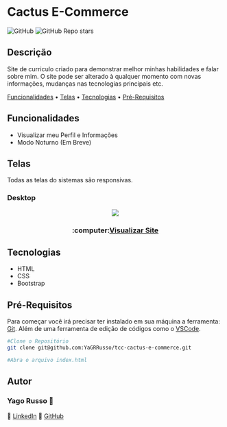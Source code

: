 # Cactus E-Commerce
![GitHub](https://img.shields.io/github/license/YaGRRusso/curriculo-portfolio)
![GitHub Repo stars](https://img.shields.io/github/stars/YaGRRusso/curriculo-portfolio?style=social)

## Descrição
Site de curriculo criado para demonstrar melhor minhas habilidades e falar sobre mim. O site pode ser alterado à qualquer momento com novas informações, mudanças nas tecnologias principais etc.

<!--ts-->
[Funcionalidades](#Funcionalidades) • [Telas](#Telas) • [Tecnologias](#Tecnologias) • [Pré-Requisitos](#Pré-Requisitos)
<!--te-->

## Funcionalidades

- Visualizar meu Perfil e Informações
- Modo Noturno (Em Breve)

## Telas
Todas as telas do sistemas são responsivas.
### Desktop

<div align="center">
  <img src="https://user-images.githubusercontent.com/61320909/143529938-a3d6bb29-c86f-49ff-bdb2-aba8f4b6db68.png"/>
  <br/>
  <h3>:computer:<a href="https://yagorussocabral.netlify.app">Visualizar Site</a></h3>
</div>

## Tecnologias
- HTML
- CSS
- Bootstrap

## Pré-Requisitos
Para começar você irá precisar ter instalado em sua máquina a ferramenta: [Git](https://git-scm.com/).
Além de uma ferramenta de edição de códigos como o [VSCode](https://code.visualstudio.com/).

````bash
#Clone o Repositório
git clone git@github.com:YaGRRusso/tcc-cactus-e-commerce.git

#Abra o arquivo index.html
````

## Autor
### Yago Russo :wave:
:link: <a href="https://linkedin.com/in/yago-russo">LinkedIn</a>
:link: <a href="https://github.com/YaGRRusso">GitHub</a>
